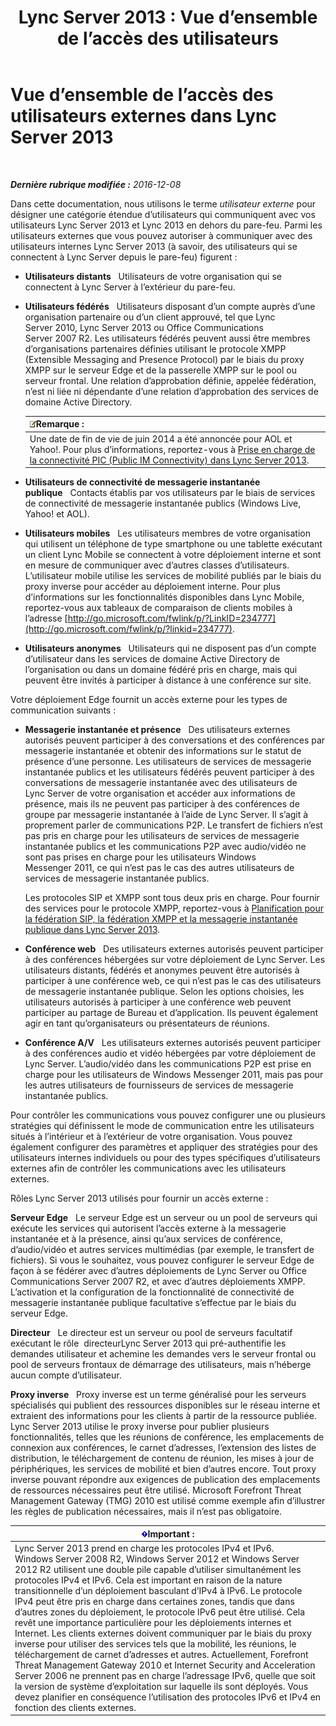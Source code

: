 ﻿---
title: 'Lync Server 2013 : Vue d’ensemble de l’accès des utilisateurs'
TOCTitle: Vue d’ensemble de l’accès des utilisateurs
ms:assetid: 97aded6c-5fa3-4225-95a6-9ad094d61654
ms:mtpsurl: https://technet.microsoft.com/fr-fr/library/Gg398775(v=OCS.15)
ms:contentKeyID: 49298201
ms.date: 12/10/2016
mtps_version: v=OCS.15
ms.translationtype: HT
---

# Vue d’ensemble de l’accès des utilisateurs externes dans Lync Server 2013

 

_**Dernière rubrique modifiée :** 2016-12-08_

Dans cette documentation, nous utilisons le terme *utilisateur externe* pour désigner une catégorie étendue d’utilisateurs qui communiquent avec vos utilisateurs Lync Server 2013 et Lync 2013 en dehors du pare-feu. Parmi les utilisateurs externes que vous pouvez autoriser à communiquer avec des utilisateurs internes Lync Server 2013 (à savoir, des utilisateurs qui se connectent à Lync Server depuis le pare-feu) figurent :

  - **Utilisateurs distants**   Utilisateurs de votre organisation qui se connectent à Lync Server à l’extérieur du pare-feu.

  - **Utilisateurs fédérés**   Utilisateurs disposant d’un compte auprès d’une organisation partenaire ou d’un client approuvé, tel que Lync Server 2010, Lync Server 2013 ou Office Communications Server 2007 R2. Les utilisateurs fédérés peuvent aussi être membres d’organisations partenaires définies utilisant le protocole XMPP (Extensible Messaging and Presence Protocol) par le biais du proxy XMPP sur le serveur Edge et de la passerelle XMPP sur le pool ou serveur frontal. Une relation d’approbation définie, appelée fédération, n’est ni liée ni dépendante d’une relation d’approbation des services de domaine Active Directory.
    
    <table>
    <thead>
    <tr class="header">
    <th><img src="images/Gg398920.note(OCS.15).gif" title="note" alt="note" />Remarque :</th>
    </tr>
    </thead>
    <tbody>
    <tr class="odd">
    <td>Une date de fin de vie de juin 2014 a été annoncée pour AOL et Yahoo!. Pour plus d’informations, reportez-vous à <a href="lync-server-2013-support-for-public-instant-messenger-connectivity.md">Prise en charge de la connectivité PIC (Public IM Connectivity) dans Lync Server 2013</a>.</td>
    </tr>
    </tbody>
    </table>


  - **Utilisateurs de connectivité de messagerie instantanée publique**   Contacts établis par vos utilisateurs par le biais de services de connectivité de messagerie instantanée publics (Windows Live, Yahoo\! et AOL).

  - **Utilisateurs mobiles**   Les utilisateurs membres de votre organisation qui utilisent un téléphone de type smartphone ou une tablette exécutant un client Lync Mobile se connectent à votre déploiement interne et sont en mesure de communiquer avec d’autres classes d’utilisateurs. L’utilisateur mobile utilise les services de mobilité publiés par le biais du proxy inverse pour accéder au déploiement interne. Pour plus d’informations sur les fonctionnalités disponibles dans Lync Mobile, reportez-vous aux tableaux de comparaison de clients mobiles à l’adresse [http://go.microsoft.com/fwlink/p/?LinkID=234777](http://go.microsoft.com/fwlink/p/?linkid=234777).

  - **Utilisateurs anonymes**   Utilisateurs qui ne disposent pas d’un compte d’utilisateur dans les services de domaine Active Directory de l’organisation ou dans un domaine fédéré pris en charge, mais qui peuvent être invités à participer à distance à une conférence sur site.

Votre déploiement Edge fournit un accès externe pour les types de communication suivants :

  - **Messagerie instantanée et présence**   Des utilisateurs externes autorisés peuvent participer à des conversations et des conférences par messagerie instantanée et obtenir des informations sur le statut de présence d’une personne. Les utilisateurs de services de messagerie instantanée publics et les utilisateurs fédérés peuvent participer à des conversations de messagerie instantanée avec des utilisateurs de Lync Server de votre organisation et accéder aux informations de présence, mais ils ne peuvent pas participer à des conférences de groupe par messagerie instantanée à l’aide de Lync Server. Il s’agit à proprement parler de communications P2P. Le transfert de fichiers n’est pas pris en charge pour les utilisateurs de services de messagerie instantanée publics et les communications P2P avec audio/vidéo ne sont pas prises en charge pour les utilisateurs Windows Messenger 2011, ce qui n’est pas le cas des autres utilisateurs de services de messagerie instantanée publics.
    
    Les protocoles SIP et XMPP sont tous deux pris en charge. Pour fournir des services pour le protocole XMPP, reportez-vous à [Planification pour la fédération SIP, la fédération XMPP et la messagerie instantanée publique dans Lync Server 2013](lync-server-2013-planning-for-sip-xmpp-federation-and-public-instant-messaging.md).

  - **Conférence web**   Des utilisateurs externes autorisés peuvent participer à des conférences hébergées sur votre déploiement de Lync Server. Les utilisateurs distants, fédérés et anonymes peuvent être autorisés à participer à une conférence web, ce qui n’est pas le cas des utilisateurs de messagerie instantanée publique. Selon les options choisies, les utilisateurs autorisés à participer à une conférence web peuvent participer au partage de Bureau et d’application. Ils peuvent également agir en tant qu’organisateurs ou présentateurs de réunions.

  - **Conférence A/V**   Les utilisateurs externes autorisés peuvent participer à des conférences audio et vidéo hébergées par votre déploiement de Lync Server. L’audio/vidéo dans les communications P2P est prise en charge pour les utilisateurs de Windows Messenger 2011, mais pas pour les autres utilisateurs de fournisseurs de services de messagerie instantanée publics.

Pour contrôler les communications vous pouvez configurer une ou plusieurs stratégies qui définissent le mode de communication entre les utilisateurs situés à l’intérieur et à l’extérieur de votre organisation. Vous pouvez également configurer des paramètres et appliquer des stratégies pour des utilisateurs internes individuels ou pour des types spécifiques d’utilisateurs externes afin de contrôler les communications avec les utilisateurs externes.

Rôles Lync Server 2013 utilisés pour fournir un accès externe :

**Serveur Edge**   Le serveur Edge est un serveur ou un pool de serveurs qui exécute les services qui autorisent l’accès externe à la messagerie instantanée et à la présence, ainsi qu’aux services de conférence, d’audio/vidéo et autres services multimédias (par exemple, le transfert de fichiers). Si vous le souhaitez, vous pouvez configurer le serveur Edge de façon à se fédérer avec d’autres déploiements de Lync Server ou Office Communications Server 2007 R2, et avec d’autres déploiements XMPP. L’activation et la configuration de la fonctionnalité de connectivité de messagerie instantanée publique facultative s’effectue par le biais du serveur Edge.

**Directeur**   Le directeur est un serveur ou pool de serveurs facultatif exécutant le rôle  directeurLync Server 2013 qui pré-authentifie les demandes utilisateur et achemine les demandes vers le serveur frontal ou pool de serveurs frontaux de démarrage des utilisateurs, mais n’héberge aucun compte d’utilisateur.

**Proxy inverse**   Proxy inverse est un terme généralisé pour les serveurs spécialisés qui publient des ressources disponibles sur le réseau interne et extraient des informations pour les clients à partir de la ressource publiée. Lync Server 2013 utilise le proxy inverse pour publier plusieurs fonctionnalités, telles que les réunions de conférence, les emplacements de connexion aux conférences, le carnet d’adresses, l’extension des listes de distribution, le téléchargement de contenu de réunion, les mises à jour de périphériques, les services de mobilité et bien d’autres encore. Tout proxy inverse pouvant répondre aux exigences de publication des emplacements de ressources nécessaires peut être utilisé. Microsoft Forefront Threat Management Gateway (TMG) 2010 est utilisé comme exemple afin d’illustrer les règles de publication nécessaires, mais il n’est pas obligatoire.

<table>
<thead>
<tr class="header">
<th><img src="images/Gg425917.important(OCS.15).gif" title="important" alt="important" />Important :</th>
</tr>
</thead>
<tbody>
<tr class="odd">
<td>Lync Server 2013 prend en charge les protocoles IPv4 et IPv6. Windows Server 2008 R2, Windows Server 2012 et Windows Server 2012 R2 utilisent une double pile capable d’utiliser simultanément les protocoles IPv4 et IPv6. Cela est important en raison de la nature transitionnelle d’un déploiement basculant d’IPv4 à IPv6. Le protocole IPv4 peut être pris en charge dans certaines zones, tandis que dans d’autres zones du déploiement, le protocole IPv6 peut être utilisé. Cela revêt une importance particulière pour les déploiements internes et Internet. Les clients externes doivent communiquer par le biais du proxy inverse pour utiliser des services tels que la mobilité, les réunions, le téléchargement de carnet d’adresses et autres. Actuellement, Forefront Threat Management Gateway 2010 et Internet Security and Acceleration Server 2006 ne prennent pas en charge l’adressage IPv6, quelle que soit la version de système d’exploitation sur laquelle ils sont déployés. Vous devez planifier en conséquence l’utilisation des protocoles IPv6 et IPv4 en fonction des clients externes.</td>
</tr>
</tbody>
</table>

